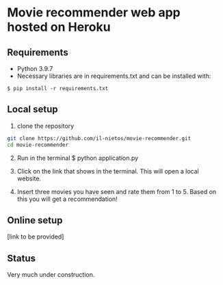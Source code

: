 # Movie recommender web app hosted on Heroku

## Requirements
* Python 3.9.7
* Necessary libraries are in requirements.txt and can be installed with:
```
$ pip install -r requirements.txt
```

## Local setup

1. clone the repository

```bash
git clone https://github.com/il-nietos/movie-recommender.git
cd movie-recommender
```

2. Run in the terminal $ python application.py 

3. Click on the link that shows in the terminal. This will open a local website.

4. Insert three movies you have seen and rate them from 1 to 5. Based on this you will get a recommendation!


## Online setup

[link to be provided]

## Status

Very much under construction.



